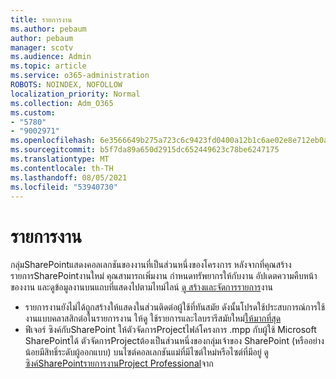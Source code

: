 ```yaml
---
title: รายการงาน
ms.author: pebaum
author: pebaum
manager: scotv
ms.audience: Admin
ms.topic: article
ms.service: o365-administration
ROBOTS: NOINDEX, NOFOLLOW
localization_priority: Normal
ms.collection: Adm_O365
ms.custom:
- "5780"
- "9002971"
ms.openlocfilehash: 6e3566649b275a723c6c9423fd0400a12b1c6ae02e8e712eb0acc611720c72d9
ms.sourcegitcommit: b5f7da89a650d2915dc652449623c78be6247175
ms.translationtype: MT
ms.contentlocale: th-TH
ms.lasthandoff: 08/05/2021
ms.locfileid: "53940730"
---
```

# <a name="task-list"></a>รายการงาน

กลุ่มSharePointแสดงคอลเลกชันของงานที่เป็นส่วนหนึ่งของโครงการ หลังจากที่คุณสร้างรายการSharePointงานใหม่ คุณสามารถเพิ่มงาน กําหนดทรัพยากรให้กับงาน อัปเดตความคืบหน้าของงาน และดูข้อมูลงานบนแถบที่แสดงไปตามไทม์ไลน์ [ดู สร้างและจัดการรายการ](https://support.microsoft.com/office/466ad207-46fd-4c77-9af1-41bc23cec21a)งาน  

-   รายการงานยังไม่ได้ถูกสร้างให้แสดงในส่วนติดต่อผู้ใช้ที่ทันสมัย ดังนั้นโปรดใช้ประสบการณ์การใช้งานแบบคลาสสิกต่อในรายการงาน ให้ดู ใช้รายการและไลบรารีสมัยใหม่[ให้มากที่สุด](https://docs.microsoft.com/sharepoint/dev/transform/modernize-userinterface-lists-and-libraries)
-   ฟีเจอร์ ซิงค์กับSharePoint ให้ตัวจัดการProjectไฟล์โครงการ .mpp กับผู้ใช้ Microsoft SharePointได้ ตัวจัดการProjectต้องเป็นส่วนหนึ่งของกลุ่มเจ้าของ SharePoint (หรืออย่างน้อยมีสิทธิ์ระดับผู้ออกแบบ) บนไซต์คอลเลกชันแม่ที่มีไซต์ใหม่หรือไซต์ที่มีอยู่ ดู[ซิงค์SharePointรายการงานProject Professional](https://docs.microsoft.com/office/troubleshoot/project/sync-with-tasks-from-project)จาก